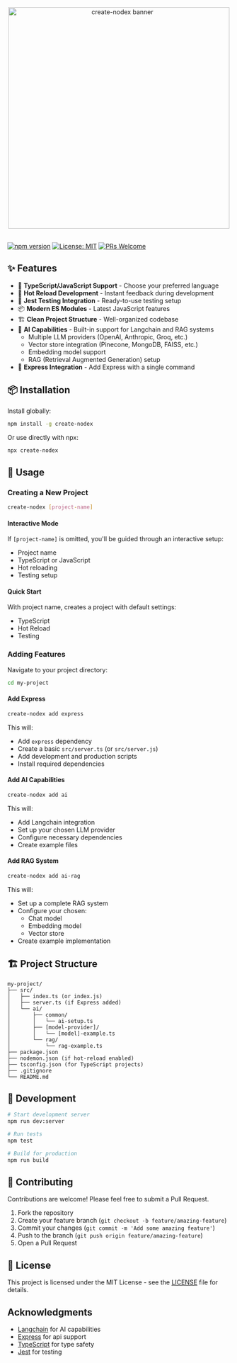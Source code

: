 <div align="center">
  <img src="https://ai-calls.vercel.app/banner.png" alt="create-nodex banner" width="500px"/>
  <br/><br/>
</div>

[![npm version](https://badge.fury.io/js/create-nodex.svg)](https://badge.fury.io/js/create-nodex) [![License: MIT](https://img.shields.io/badge/License-MIT-yellow.svg)](https://opensource.org/licenses/MIT) [![PRs Welcome](https://img.shields.io/badge/PRs-welcome-brightgreen.svg)](http://makeapullrequest.com)

## ✨ Features

- 🎯 **TypeScript/JavaScript Support** - Choose your preferred language
- 🔄 **Hot Reload Development** - Instant feedback during development
- 🧪 **Jest Testing Integration** - Ready-to-use testing setup
- 📦 **Modern ES Modules** - Latest JavaScript features
- 🏗️ **Clean Project Structure** - Well-organized codebase
- 🤖 **AI Capabilities** - Built-in support for Langchain and RAG systems
  - Multiple LLM providers (OpenAI, Anthropic, Groq, etc.)
  - Vector store integration (Pinecone, MongoDB, FAISS, etc.)
  - Embedding model support
  - RAG (Retrieval Augmented Generation) setup
- 🚀 **Express Integration** - Add Express with a single command

## 📦 Installation

Install globally:

```bash
npm install -g create-nodex
```

Or use directly with npx:

```bash
npx create-nodex
```

## 🚀 Usage

### Creating a New Project

```bash
create-nodex [project-name]
```

#### Interactive Mode

If `[project-name]` is omitted, you'll be guided through an interactive setup:

- Project name
- TypeScript or JavaScript
- Hot reloading
- Testing setup

#### Quick Start

With project name, creates a project with default settings:

- TypeScript
- Hot Reload
- Testing

### Adding Features

Navigate to your project directory:

```bash
cd my-project
```

#### Add Express

```bash
create-nodex add express
```

This will:

- Add `express` dependency
- Create a basic `src/server.ts` (or `src/server.js`)
- Add development and production scripts
- Install required dependencies

#### Add AI Capabilities

```bash
create-nodex add ai
```

This will:

- Add Langchain integration
- Set up your chosen LLM provider
- Configure necessary dependencies
- Create example files

#### Add RAG System

```bash
create-nodex add ai-rag
```

This will:

- Set up a complete RAG system
- Configure your chosen:
  - Chat model
  - Embedding model
  - Vector store
- Create example implementation

## 🏗️ Project Structure

```
my-project/
├── src/
│   ├── index.ts (or index.js)
│   ├── server.ts (if Express added)
│   └── ai/
│       ├── common/
│       │   └── ai-setup.ts
│       ├── [model-provider]/
│       │   └── [model]-example.ts
│       └── rag/
│           └── rag-example.ts
├── package.json
├── nodemon.json (if hot-reload enabled)
├── tsconfig.json (for TypeScript projects)
├── .gitignore
└── README.md
```

## 🔧 Development

```bash
# Start development server
npm run dev:server

# Run tests
npm test

# Build for production
npm run build
```

## 🤝 Contributing

Contributions are welcome! Please feel free to submit a Pull Request.

1. Fork the repository
2. Create your feature branch (`git checkout -b feature/amazing-feature`)
3. Commit your changes (`git commit -m 'Add some amazing feature'`)
4. Push to the branch (`git push origin feature/amazing-feature`)
5. Open a Pull Request

## 📝 License

This project is licensed under the MIT License - see the [LICENSE](LICENSE) file for details.

## Acknowledgments

- [Langchain](https://js.langchain.com/) for AI capabilities
- [Express](https://expressjs.com/) for api support
- [TypeScript](https://www.typescriptlang.org/) for type safety
- [Jest](https://jestjs.io/) for testing
